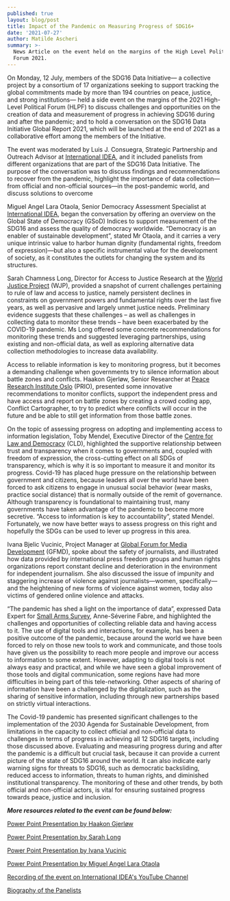 ```yaml
---
published: true
layout: blog/post
title: Impact of the Pandemic on Measuring Progress of SDG16+
date: '2021-07-27'
author: Matilde Ascheri
summary: >-
  News Article on the event held on the margins of the High Level Political
  Forum 2021.
---
```

On Monday, 12 July, members of the SDG16 Data Initiative— a collective project by a consortium of 17 organizations seeking to support tracking the global commitments made by more than 194 countries on peace, justice, and strong institutions— held a side event on the margins of the 2021 High-Level Political Forum (HLPF) to discuss challenges and opportunities on the creation of data and measurement of progress in achieving SDG16 during and after the pandemic; and to hold a conversation on the SDG16 Data Initiative Global Report 2021, which will be launched at the end of 2021 as a collaborative effort among the members of the Initiative.

The event was moderated by Luis J. Consuegra, Strategic Partnership and Outreach Advisor at [International IDEA](http://www.idea.int), and it included panelists from different organizations that are part of the SDG16 Data Initiative. The purpose of the conversation was to discuss findings and recommendations to recover from the pandemic, highlight the importance of data collection—from official and non-official sources—in the post-pandemic world, and discuss solutions to overcome 

Miguel Angel Lara Otaola, Senior Democracy Assessment Specialist at [International IDEA](http://www.idea.int), began the conversation by offering an overview on the Global State of Democracy (GSoD) Indices to support measurement of the SDG16 and assess the quality of democracy worldwide. “Democracy is an enabler of sustainable development”, stated Mr Otaola, and it carries a very unique intrinsic value to harbor human dignity (fundamental rights, freedom of expression)—but also a specific instrumental value for the development of society, as it constitutes the outlets for changing the system and its structures.

Sarah Chamness Long, Director for Access to Justice Research at the [World Justice Project](http://worldjusticeproject.org) (WJP), provided a snapshot of current challenges pertaining to rule of law and access to justice, namely persistent declines in constraints on government powers and fundamental rights over the last five years, as well as pervasive and largely unmet justice needs. Preliminary evidence suggests that these challenges – as well as challenges in collecting data to monitor these trends – have been exacerbated by the COVID-19 pandemic. Ms Long offered some concrete recommendations for monitoring these trends and suggested leveraging partnerships, using existing and non-official data, as well as exploring alternative data collection methodologies to increase data availability.

Access to reliable information is key to monitoring progress, but it becomes a demanding challenge when governments try to silence information about battle zones and conflicts. Haakon Gjerløw, Senior Researcher at [Peace Research Institute Oslo](http://www.prio.org) (PRIO), presented some innovative recommendations to monitor conflicts, support the independent press and have access and report on battle zones by creating a crowd coding app, Conflict Cartographer, to try to predict where conflicts will occur in the future and be able to still get information from those battle zones.

On the topic of assessing progress on adopting and implementing access to information legislation, Toby Mendel, Executive Director of the [Centre for Law and Democracy](http://www.law-democracy.org) (CLD), highlighted the supportive relationship between trust and transparency when it comes to governments and, coupled with freedom of expression, the cross-cutting effect on all SDGs of transparency, which is why it is so important to measure it and monitor its progress. Covid-19 has placed huge pressure on the relationship between government and citizens, because leaders all over the world have been forced to ask citizens to engage in unusual social behavior (wear masks, practice social distance) that is normally outside of the remit of governance. Although transparency is foundational to maintaining trust, many governments have taken advantage of the pandemic to become more secretive. “Access to information is key to accountability”, stated Mendel. Fortunately, we now have better ways to assess progress on this right and hopefully the SDGs can be used to lever up progress in this area.

Ivana Bjelic Vucinic, Project Manager at [Global Forum for Media Development](http://www.gfmd.info) (GFMD), spoke about the safety of journalists, and illustrated how data provided by international press freedom groups and human rights organizations report constant decline and deterioration in the environment for independent journalism. She also discussed the issue of impunity and staggering increase of violence against journalists—women, specifically—and the heightening of new forms of violence against women, today also victims of gendered online violence and attacks.

“The pandemic has shed a light on the importance of data”, expressed Data Expert for [Small Arms Survey](http://www.smallarmssurvey.org), Anne-Séverine Fabre, and highlighted the challenges and opportunities of collecting reliable data and having access to it. The use of digital tools and interactions, for example, has been a positive outcome of the pandemic, because around the world we have been forced to rely on those new tools to work and communicate, and those tools have given us the possibility to reach more people and improve our access to information to some extent. However, adapting to digital tools is not always easy and practical, and while we have seen a global improvement of those tools and digital communication, some regions have had more difficulties in being part of this tele-networking. Other aspects of sharing of information have been a challenged by the digitalization, such as the sharing of sensitive information, including through new partnerships based on strictly virtual interactions.

The Covid-19 pandemic has presented significant challenges to the implementation of the 2030 Agenda for Sustainable Development, from limitations in the capacity to collect official and non-official data to challenges in terms of progress in achieving all 12 SDG16 targets, including those discussed above. Evaluating and measuring progress during and after the pandemic is a difficult but crucial task, because it can provide a current picture of the state of SDG16 around the world. It can also indicate early warning signs for threats to SDG16, such as democratic backsliding, reduced access to information, threats to human rights, and diminished institutional transparency. The monitoring of these and other trends, by both official and non-official actors, is vital for ensuring sustained progress towards peace, justice and inclusion.  
 
  
  
  
  
**_More resources related to the event can be found below:_**

[Power Point Presentation by Haakon Gjerløw](https://www.idea.int/sites/default/files/news/news-pdfs/Haakon%20PPT.pptx)

[Power Point Presentation by Sarah Long](https://www.idea.int/sites/default/files/news/news-pdfs/Sarah%20PPT.pdf)

[Power Point Presentation by Ivana Vucinic](https://www.idea.int/sites/default/files/news/news-pdfs/Ivana%20PPT.pptx)

[Power Point Presentation by Miguel Angel Lara Otaola](https://www.idea.int/sites/default/files/SDG16%20and%20GSoD%20Indices%2012%20July.pptx)

[Recording of the event on International IDEA's YouTube Channel](https://www.youtube.com/watch?v=_j2z5erFIq0&t=204s)

[Biography of the Panelists](https://www.idea.int/sites/default/files/news/news-pdfs/HLPF%202021%20Panelists%27%20Bios.pdf)
